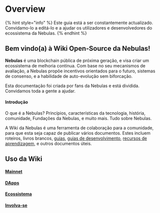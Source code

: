 # Overview

{% hint style="info" %}
Este guia está a ser constantemente actualizado. Convidamo-lo a editá-lo e a ajudar os utilizadores e desenvolvedores do ecossistema da Nebulas.
{% endhint %}

## Bem vindo(a) à Wiki Open-Source da Nebulas!

**Nebulas** é uma blockchain pública de próxima geração, e visa criar um ecossistema de melhoria contínua. Com base no seu mecanismos de avaliação, a Nebulas propõe incentivos orientados para o futuro, sistemas de consenso, e a habilidade de auto-evolução sem biforcação.

Esta documentação foi criada por fans da Nebulas e está dividida. Convidamos toda a gente a ajudar.

#### Introdução

O que é a Nebulas? Princípios, características da tecnologia, história, comunidade, Fundações da Nebulas, e muito mais. Tudo sobre Nebulas.

A Wiki da Nebulas é uma ferramenta de colaboração para a comunidade, para que esta seja capaz de publicar vários documentos. Estes incluem roteiros, livros brancos, [guias](wiki-using-guide.html), [guias de desenvolvimento](dapp-development/README.html), [recursos de aprendizagem](dapp-development/learning-resources.html), e outros documentos úteis.


## Uso da Wiki

#### [Mainnet](go-nebulas/README.html) 

#### [DApps](dapp-development/README.html)

#### [Ecossistema](ecosystem/README.html)

#### [Involva-se](how-to-contribute.html)
